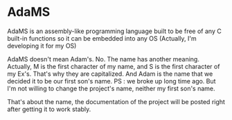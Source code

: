 # AdaMS
AdaMS is an assembly-like programming language built to be free of any C built-in functions so it can be embedded into any OS (Actually, I'm developing it for my OS)

AdaMS doesn't mean Adam's. No. The name has another meaning. Actually, M is the first character of my name, and S is the first character of my Ex's. That's why they are capitalized. And Adam is the name that we decided it to be our first son's name.
PS : we broke up long time ago. But I'm not willing to change the project's name, neither my first son's name.

That's about the name, the documentation of the project will be posted right after getting it to work stably.
